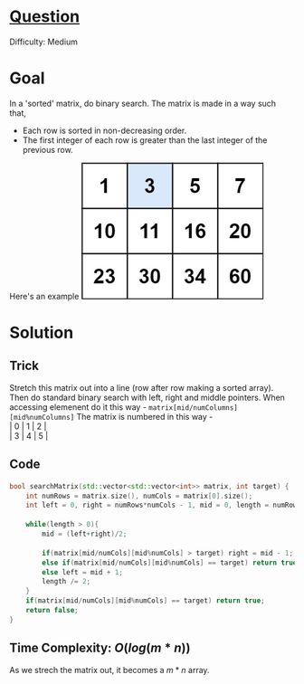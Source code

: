 # [Question](https://leetcode.com/problems/search-a-2d-matrix/)
Difficulty: Medium
# Goal
In a 'sorted' matrix, do binary search. The matrix is made in a way such that,
- Each row is sorted in non-decreasing order.
- The first integer of each row is greater than the last integer of the previous row.  

Here's an example
<img alt="Example from leetcode" src="images/mat.jpg">

# Solution
## Trick
Stretch this matrix out into a line (row after row making a sorted array). Then do standard binary search with left, right and middle pointers. When accessing elemenent do it this way - `matrix[mid/numColumns][mid%numColumns]`
The matrix is numbered in this way -  
| 0 | 1 | 2 |  
| 3 | 4 | 5 |
## Code
```cpp
bool searchMatrix(std::vector<std::vector<int>> matrix, int target) {
    int numRows = matrix.size(), numCols = matrix[0].size();
    int left = 0, right = numRows*numCols - 1, mid = 0, length = numRows*numCols;

    while(length > 0){
        mid = (left+right)/2;

        if(matrix[mid/numCols][mid%numCols] > target) right = mid - 1;
        else if(matrix[mid/numCols][mid%numCols] == target) return true;
        else left = mid + 1;
        length /= 2;
    }
    if(matrix[mid/numCols][mid%numCols] == target) return true;
    return false;
}
```
## Time Complexity: $O(log(m*n))$
As we strech the matrix out, it becomes a $m*n$ array.